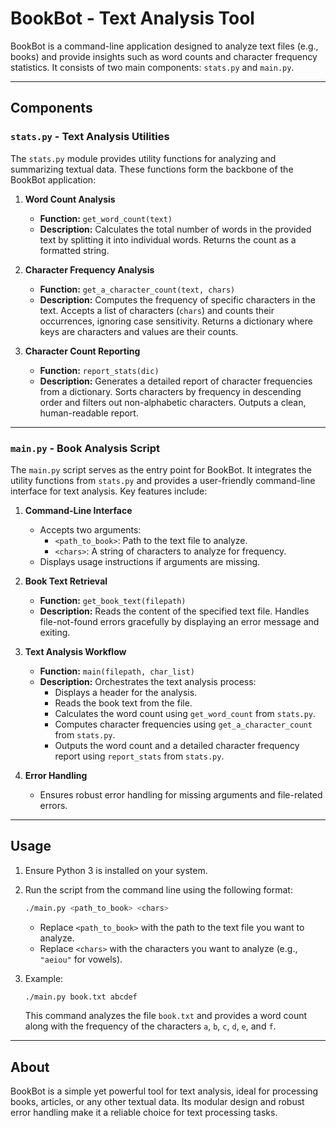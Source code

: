 # BookBot - Text Analysis Tool

BookBot is a command-line application designed to analyze text files (e.g., books) and provide insights such as word counts and character frequency statistics. It consists of two main components: `stats.py` and `main.py`.

---

## Components

### `stats.py` - Text Analysis Utilities

The `stats.py` module provides utility functions for analyzing and summarizing textual data. These functions form the backbone of the BookBot application:

1. **Word Count Analysis**  
    - **Function:** `get_word_count(text)`  
    - **Description:** Calculates the total number of words in the provided text by splitting it into individual words. Returns the count as a formatted string.

2. **Character Frequency Analysis**  
    - **Function:** `get_a_character_count(text, chars)`  
    - **Description:** Computes the frequency of specific characters in the text. Accepts a list of characters (`chars`) and counts their occurrences, ignoring case sensitivity. Returns a dictionary where keys are characters and values are their counts.

3. **Character Count Reporting**  
    - **Function:** `report_stats(dic)`  
    - **Description:** Generates a detailed report of character frequencies from a dictionary. Sorts characters by frequency in descending order and filters out non-alphabetic characters. Outputs a clean, human-readable report.

---

### `main.py` - Book Analysis Script

The `main.py` script serves as the entry point for BookBot. It integrates the utility functions from `stats.py` and provides a user-friendly command-line interface for text analysis. Key features include:

1. **Command-Line Interface**  
    - Accepts two arguments:
      - `<path_to_book>`: Path to the text file to analyze.
      - `<chars>`: A string of characters to analyze for frequency.
    - Displays usage instructions if arguments are missing.

2. **Book Text Retrieval**  
    - **Function:** `get_book_text(filepath)`  
    - **Description:** Reads the content of the specified text file. Handles file-not-found errors gracefully by displaying an error message and exiting.

3. **Text Analysis Workflow**  
    - **Function:** `main(filepath, char_list)`  
    - **Description:** Orchestrates the text analysis process:
      - Displays a header for the analysis.
      - Reads the book text from the file.
      - Calculates the word count using `get_word_count` from `stats.py`.
      - Computes character frequencies using `get_a_character_count` from `stats.py`.
      - Outputs the word count and a detailed character frequency report using `report_stats` from `stats.py`.

4. **Error Handling**  
    - Ensures robust error handling for missing arguments and file-related errors.

---

## Usage

1. Ensure Python 3 is installed on your system.
2. Run the script from the command line using the following format:
    ```bash
    ./main.py <path_to_book> <chars>
    ```
    - Replace `<path_to_book>` with the path to the text file you want to analyze.
    - Replace `<chars>` with the characters you want to analyze (e.g., `"aeiou"` for vowels).

3. Example:
    ```bash
    ./main.py book.txt abcdef
    ```
    This command analyzes the file `book.txt` and provides a word count along with the frequency of the characters `a`, `b`, `c`, `d`, `e`, and `f`.

---

## About

BookBot is a simple yet powerful tool for text analysis, ideal for processing books, articles, or any other textual data. Its modular design and robust error handling make it a reliable choice for text processing tasks.